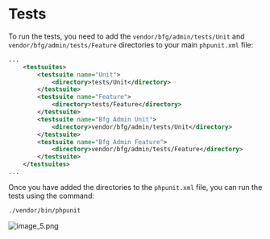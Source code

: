 # Tests

To run the tests, you need to add the `vendor/bfg/admin/tests/Unit` and `vendor/bfg/admin/tests/Feature` directories to your main `phpunit.xml` file:
```xml
...
    <testsuites>
        <testsuite name="Unit">
            <directory>tests/Unit</directory>
        </testsuite>
        <testsuite name="Feature">
            <directory>tests/Feature</directory>
        </testsuite>
        <testsuite name="Bfg Admin Unit">
            <directory>vendor/bfg/admin/tests/Unit</directory>
        </testsuite>
        <testsuite name="Bfg Admin Feature">
            <directory>vendor/bfg/admin/tests/Feature</directory>
        </testsuite>
    </testsuites>
...
```
Once you have added the directories to the `phpunit.xml` file, you can run the tests using the command:
```bash
./vendor/bin/phpunit
```
![image_5.png](image_5.png)
